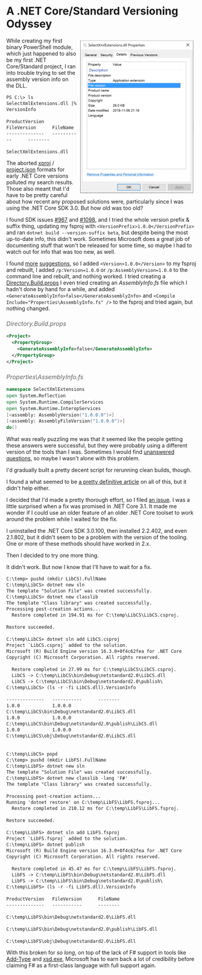 A .NET Core/Standard Versioning Odyssey
=======================================

<style>
img:first-of-type {float: right; margin: 1ex;}
h6 {font-size: 12pt; margin-bottom: 0; color: #636363;}
summary {color:blue; text-decoration: underline;}
</style>

![SelectXmlExtensions.dll: no version numbers](images/version-missing.png)

While creating my first binary PowerShell module, which just happened to also be my first .NET Core/Standard project,
I ran into trouble trying to set the assembly version info on the DLL.

```text
PS C:\> ls SelectXmlExtensions.dll |% VersionInfo

ProductVersion   FileVersion      FileName
--------------   -----------      --------
                                  SelectXmlExtensions.dll
```

The aborted [xproj][] / [project.json] formats for early .NET Core versions polluted my search results.
Those also meant that I'd have to be pretty careful about how recent any proposed solutions were, particularly
since I was using the .NET Core SDK 3.0. But how old was too old?

I found SDK issues [#967][] and [#1098][], and I tried the whole version prefix & suffix thing, updating
my fsproj with `<VersionPrefix>1.0.0</VersionPrefix>` and ran `dotnet build --version-suffix beta`, but
despite being the most up-to-date info, this didn't work.
Sometimes Microsoft does a great job of documenting stuff that won't be released for some time, so maybe
I had to watch out for info that was too new, as well.

I found [more][] [suggestions][], so I added `<Version>1.0.0</Version>` to my fsproj and rebuilt,
I added `/p:Version=1.0.0` or `/p:AssemblyVersion=1.0.0` to the command line and rebuilt, and nothing worked.
I tried creating a [Directory.Build.props][]
I even tried creating an _AssemblyInfo.fs_ file which I hadn't done by hand for a while, and added
`<GenerateAssemblyInfo>false</GenerateAssemblyInfo>` and `<Compile Include="Properties\AssemblyInfo.fs" />`
to the fsproj and tried again, but nothing changed.

###### Directory.Build.props

```xml
<Project>
  <PropertyGroup>
    <GenerateAssemblyInfo>false</GenerateAssemblyInfo>
  </PropertyGroup>
</Project>
```

###### Properties\AssemblyInfo.fs

```fsharp
namespace SelectXmlExtensions
open System.Reflection
open System.Runtime.CompilerServices
open System.Runtime.InteropServices
[<assembly: AssemblyVersion("1.0.0.0")>]
[<assembly: AssemblyFileVersion("1.0.0.0")>]
do()
```

What was really puzzling me was that it seemed like the people getting these answers were successful,
but they were probably using a different version of the tools than I was.
Sometimes I would find [unanswered questions][unanswered], so maybe I wasn't alone with this problem.

I'd gradually built a pretty decent script for rerunning clean builds, though.

I found a what seemed to be [a pretty definitive article][corever] on all of this, but it didn't help either.

I decided that I'd made a pretty thorough effort, so I filed [an issue][issue].
I was a little surprised when a fix was promised in .NET Core 3.1.
It made me wonder if I could use an older feature of an older .NET Core toolset to work around the problem while I waited for the fix.

I uninstalled the .NET Core SDK 3.0.100, then installed 2.2.402, and even 2.1.802, but it didn't seem to
be a problem with the version of the tooling. One or more of these methods should have worked in 2.x.

Then I decided to try one more thing.

It didn't work. But now I know that I'll have to wait for a fix.

```samp
C:\temp> pushd (mkdir LibCS).FullName
C:\temp\LibCS> dotnet new sln
The template "Solution File" was created successfully.
C:\temp\LibCS> dotnet new classlib
The template "Class library" was created successfully.
Processing post-creation actions...
  Restore completed in 194.91 ms for C:\temp\LibCS\LibCS.csproj.

Restore succeeded.

C:\temp\LibCS> dotnet sln add LibCS.csproj
Project `LibCS.csproj` added to the solution.
Microsoft (R) Build Engine version 16.3.0+0f4c62fea for .NET Core
Copyright (C) Microsoft Corporation. All rights reserved.

  Restore completed in 27.99 ms for C:\temp\LibCS\LibCS.csproj.
  LibCS -> C:\temp\LibCS\bin\Debug\netstandard2.0\LibCS.dll
  LibCS -> C:\temp\LibCS\bin\Debug\netstandard2.0\publish\
C:\temp\LibCS> (ls -r -fi LibCS.dll).VersionInfo

--------------   -----------      --------
1.0.0            1.0.0.0          C:\temp\LibCS\bin\Debug\netstandard2.0\LibCS.dll
1.0.0            1.0.0.0          C:\temp\LibCS\bin\Debug\netstandard2.0\publish\LibCS.dll
1.0.0            1.0.0.0          C:\temp\LibCS\obj\Debug\netstandard2.0\LibCS.dll


C:\temp\LibCS> popd
C:\temp> pushd (mkdir LibFS).FullName
C:\temp\LibFS> dotnet new sln
The template "Solution File" was created successfully.
C:\temp\LibFS> dotnet new classlib -lang 'F#'
The template "Class library" was created successfully.

Processing post-creation actions...
Running 'dotnet restore' on C:\temp\LibFS\LibFS.fsproj...
  Restore completed in 210.12 ms for C:\temp\LibFS\LibFS.fsproj.

Restore succeeded.

C:\temp\LibFS> dotnet sln add LibFS.fsproj
Project `LibFS.fsproj` added to the solution.
C:\temp\LibFS> dotnet publish
Microsoft (R) Build Engine version 16.3.0+0f4c62fea for .NET Core
Copyright (C) Microsoft Corporation. All rights reserved.

  Restore completed in 45.47 ms for C:\temp\LibFS\LibFS.fsproj.
  LibFS -> C:\temp\LibFS\bin\Debug\netstandard2.0\LibFS.dll
  LibFS -> C:\temp\LibFS\bin\Debug\netstandard2.0\publish\
C:\temp\LibFS> (ls -r -fi LibFS.dll).VersionInfo

ProductVersion   FileVersion      FileName
--------------   -----------      --------
                                  C:\temp\LibFS\bin\Debug\netstandard2.0\LibFS.dll
                                  C:\temp\LibFS\bin\Debug\netstandard2.0\publish\LibFS.dll
                                  C:\temp\LibFS\obj\Debug\netstandard2.0\LibFS.dll

```

With this broken for _so long_, on top of the lack of F# support in tools like [Add-Type][] and [xsd.exe],
Microsoft has to earn back a lot of credibility before claiming F# as a first-class language
with full support again.

[xproj]: https://stackoverflow.com/questions/37409168/whys-are-assemby-attributes-like-assemblyversion-missing-in-xproj ".net - Whys are Assemby Attributes like AssemblyVersion missing in xproj? - Stack Overflow"
[project.json]: https://stackoverflow.com/questions/39163558/do-i-need-assemblyinfo-while-working-with-net-core "Do I need AssemblyInfo while working with .NET Core? - Stack Overflow"
[#967]: https://github.com/dotnet/sdk/issues/967 "AssemblyInfo generation skipped on incremental build even if Version/VersionSuffix changes · Issue #967 · dotnet/sdk"
[#1098]: https://github.com/dotnet/sdk/issues/1098 "Question: How to version dotnet core assemblies · Issue #1098 · dotnet/sdk"
[more]: https://stackoverflow.com/questions/42138418/equivalent-to-assemblyinfo-in-dotnet-core-csproj "visual studio - Equivalent to AssemblyInfo in dotnet core/csproj - Stack Overflow"
[suggestions]: https://stackoverflow.com/questions/43274254/setting-the-version-number-for-net-core-projects-csproj-not-json-projects "continuous integration - Setting the version number for .NET Core projects - CSPROJ - not JSON projects - Stack Overflow"
[Directory.Build.props]: https://docs.microsoft.com/visualstudio/msbuild/customize-your-build "Customize your build - Visual Studio | Microsoft Docs"
[unanswered]: https://stackoverflow.com/questions/56236610/net-core-publish-as-exe-how-to-put-assembly-infos-into-exe "c# - .NET Core publish as exe: How to put assembly infos into exe - Stack Overflow"
[corever]: https://andrewlock.net/version-vs-versionsuffix-vs-packageversion-what-do-they-all-mean/ "Version vs VersionSuffix vs PackageVersion: What do they all mean?"
[issue]: https://github.com/dotnet/cli/issues/12910 "Can't find any way to set version · Issue #12910 · dotnet/cli"
[Add-Type]: https://docs.microsoft.com/powershell/module/microsoft.powershell.utility/add-type "Adds a Microsoft .NET Core class to a PowerShell session."
[xsd.exe]: https://docs.microsoft.com/dotnet/standard/serialization/xml-schema-definition-tool-xsd-exe#xsd-file-options "XML Schema Definition Tool (Xsd.exe) | Microsoft Docs"
